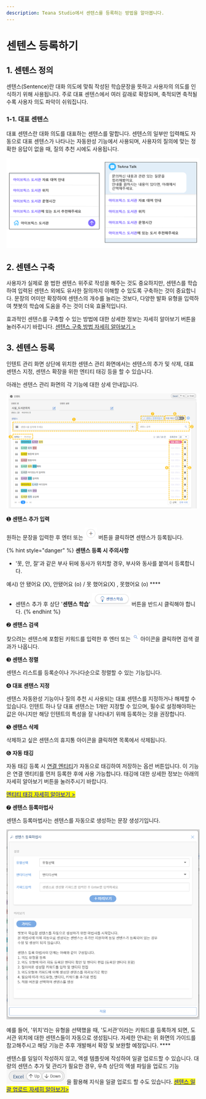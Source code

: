```yaml
---
description: Teana Studio에서 센텐스를 등록하는 방법을 알아봅니다.
---
```


# 센텐스 등록하기

## 1. 센텐스 정의

센텐스(Sentence)란 대화 의도에 맞춰 작성된 학습문장을 뜻하고 사용자의 의도를 인식하기 위해 사용됩니다. 주로 대표 센텐스에서 여러 갈래로 확장되며, 축적되면 축적될수록 사용자 의도 파악이 쉬워집니다.

### 1-1. 대표 센텐스

대표 센텐스란 대화 의도를 대표하는 센텐스를 말합니다. 센텐스의 일부만 입력해도 자동으로 대표 센텐스가 나타나는 자동완성 기능에서 사용되며, 사용자의 질의에 맞는 정확한 응답이 없을 때, 질의 추천 시에도 사용됩니다.

![ 자동완성과 질의추천 ](<../../../.gitbook/assets/대표센텐스 (1).png>)

## 2. 센텐스 구축

사용자가 실제로 쓸 법한 센텐스 위주로 작성을 해주는 것도 중요하지만, 센텐스를 학습하여 입력된 센텐스 외에도 유사한 질의까지 이해할 수 있도록 구축하는 것이 중요합니다. 문장의 어미만 확장하여 센텐스의 개수를 늘리는 것보다, 다양한 발화 유형을 입력하여 챗봇의 학습에 도움을 주는 것이 더욱 효율적입니다.&#x20;

효과적인 센텐스를 구축할 수 있는 방법에 대한 상세한 정보는 자세히 알아보기 버튼을 눌러주시기 바랍니다.  [센텐스 구축 방법 자세히 알아보기 >](../../../tip-and-faq/undefined/undefined-1.md)

## 3. 센텐스 등록

인텐트 관리 화면 상단에 위치한 센텐스 관리 화면에서는 센텐스의 추가 및 삭제, 대표 센텐스 지정, 센텐스 확장을 위한 엔티티 태깅 등을 할 수 있습니다.&#x20;

아래는 센텐스 관리 화면의 각 기능에 대한 상세 안내입니다.

![센텐스 관리 화면](<../../../.gitbook/assets/1. 센텐스 관리 화면.png>)

➊ **센텐스 추가 입력** &#x20;

원하는 문장을 입력한 후 엔터 또는 <img src="../../../.gitbook/assets/image (348).png" alt="" data-size="line"> 버튼을 클릭하면 센텐스가 등록됩니다.  <mark style="color:blue;"></mark>                 &#x20;

{% hint style="danger" %}
**센텐스 등록 시  주의사항**

* '못, 안, 잘'과 같은 부사 뒤에 동사가 위치할 경우, 부사와 동사를 붙여서 등록합니다.&#x20;

예시) 안 됐어요 (X), 안됐어요 (o) / 못 했어요(X) , 못했어요 (o)       ****      &#x20;

* 센텐스 추가 후 상단 '**센텐스 학습**' <img src="../../../.gitbook/assets/image (268).png" alt="" data-size="line"> 버튼을 반드시 클릭해야 합니다.        &#x20;
{% endhint %}



➋ **센텐스 검색**&#x20;

찾으려는 센텐스에 포함된 키워드를 입력한 후 엔터 또는 ![](<../../../.gitbook/assets/image (126).png>) 아이콘을 클릭하면 검색 결과가 나옵니다. &#x20;



➌ **센텐스 정렬** &#x20;

센텐스 리스트를 등록순이나 가나다순으로 정렬할 수 있는 기능입니다.



➍ **대표 센텐스 지정** &#x20;

센텐스 자동완성 기능이나 질의 추천 시 사용되는 대표 센텐스를 지정하거나 해제할 수 있습니다. 인텐트 하나 당 대표 센텐스는 1개만 지정할 수 있으며, 필수로 설정해야하는 값은 아니지만 해당 인텐트의 특성을  잘 나타내기 위헤 등록하는 것을 권장합니다.     &#x20;



➎ **센텐스 삭제**&#x20;

삭제하고 싶은 센텐스의 휴지통 아이콘을 클릭하면 목록에서 삭제됩니다. &#x20;



➏ **자동 태깅** &#x20;

자동 태깅 등록 시 [연결 엔티티](undefined-2.md#1.)가 자동으로 태깅하여 저장하는 옵션 버튼입니다. 이 기능은 연결 엔티티를 먼저 등록한 후에 사용 가능합니다. 태깅에 대한 상세한 정보는 아래의 자세히 알아보기 버튼을 눌러주시기 바랍니다.&#x20;

<mark style="color:blue;"></mark>[<mark style="color:blue;">엔티티 태깅 자세히 알아보기 ></mark> ](undefined-1.md)&#x20;



➐ **센텐스 등록마법사**

센텐스 등록마법사는 센텐스를 자동으로 생성하는 문장 생성기입니다.

![센텐스 등록마법사 설정창  ](<../../../.gitbook/assets/image (202).png>)

예를 들어, '위치'라는 유형을 선택했을 때, '도서관'이라는 키워드를 등록하게 되면, 도서관 위치에 대한 센텐스들이 자동으로 생성됩니다. 자세한 안내는 위 화면의 가이드를 참고해주시고 해당 기능은 추후 개발해서 확장 및 보완할 예정입니다.                         ****     &#x20;



센텐스를 일일이 작성하지 않고, 엑셀 템플릿에 작성하여 일괄 업로드할 수 있습니다. 대량의 센텐스 추가 및 관리가 필요한 경우, 우측 상단의 엑셀 파일을 업로드 기능 <img src="../../../.gitbook/assets/image (176).png" alt="" data-size="line">을 활용해 지식을 일괄 업로드 할 수도 있습니다.  [<mark style="color:blue;">센텐스 일괄 업로드 자세히 알아보기></mark>](../undefined-2.md#4.)                &#x20;
